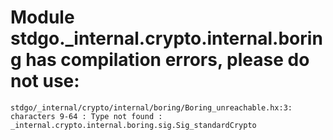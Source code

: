 # Module stdgo._internal.crypto.internal.boring has compilation errors, please do not use:
```
stdgo/_internal/crypto/internal/boring/Boring_unreachable.hx:3: characters 9-64 : Type not found : _internal.crypto.internal.boring.sig.Sig_standardCrypto

```

